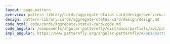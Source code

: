 ```yaml
---
layout: page-pattern
overview: pattern-library/cards/aggregate-status-card/design/overview.md
design: pattern-library/cards/aggregate-status-card/design/design.md
code_html: code/cards/aggregate-status-card/code.md
code_angular: /components/angular-patternfly/dist/docs/partials/api/patternfly.card.directive.pfAggregateStatusCard.html
impl_angular: https://www.patternfly.org/angular-patternfly/#/api/patternfly.card.directive:pfAggregateStatusCard
---
```

